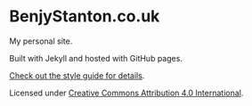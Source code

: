 # BenjyStanton.co.uk

My personal site.

Built with Jekyll and hosted with GitHub pages.

[Check out the style guide for details](https://www.benjystanton.co.uk/style-guide/).

Licensed under [Creative Commons Attribution 4.0 International](https://creativecommons.org/licenses/by/4.0/).

